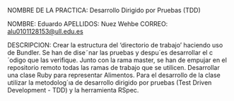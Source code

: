 NOMBRE DE LA PRACTICA: Desarrollo Dirigido por Pruebas (TDD)

NOMBRE: Eduardo
APELLIDOS: Nuez Wehbe
CORREO: alu0101128153@ull.edu.es

DESCRIPCION:
Crear la estructura del ‘directorio de trabajo’ haciendo uso de Bundler. Se han de dise˜nar las
pruebas y despu´es desarrollar el c´odigo que las verifique. Junto con la rama master, se han de
empujar en el repositorio remoto todas las ramas de trabajo que se utilicen.
Desarrollar una clase Ruby para representar Alimentos.
Para el desarrollo de la clase utilizar la metodolog´ıa de desarrollo dirigido por pruebas (Test
Driven Development - TDD) y la herramienta RSpec.
